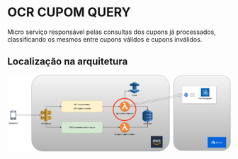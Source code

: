 # OCR CUPOM QUERY

Micro serviço responsável pelas consultas dos cupons já processados, classificando os mesmos entre cupons válidos e cupons inválidos.

## Localização na arquitetura

![](Arquitetura%20Query.drawio.png)



